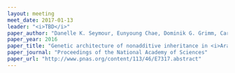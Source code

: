 ```yaml
---
layout: meeting
meet_date: 2017-01-13
leader: "<i>TBD</i>"
paper_author: "Danelle K. Seymour, Eunyoung Chae, Dominik G. Grimm, Carmen Martín Pizarro, Anette Habring-Müller, et al."
paper_year: 2016
paper_title: "Genetic architecture of nonadditive inheritance in <i>Arabidopsis thaliana</i> hybrids"
paper_journal: "Proceedings of the National Academy of Sciences"
paper_url: "http://www.pnas.org/content/113/46/E7317.abstract"
---
```

